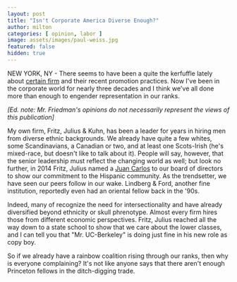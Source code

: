 ```yaml
---
layout: post
title: "Isn't Corporate America Diverse Enough?"
author: milton
categories: [ opinion, labor ]
image: assets/images/paul-weiss.jpg
featured: false
hidden: true
---
```


NEW YORK, NY - There seems to have been a quite the kerfuffle lately about [certain firm](https://www.nytimes.com/2019/01/27/us/paul-weiss-partner-diversity-law-firm.html) and their recent promotion practices. Now I've been in the corporate world for nearly three decades and I think we've all done more than enough to engender representation in our ranks.

_[Ed. note: Mr. Friedman's opinions do not necessarily represent the views of this publication]_

My own firm, Fritz, Julius & Kuhn, has been a leader for years in hiring men from diverse ethnic backgrounds. We already have quite a few whites, some Scandinavians, a Canadian or two, and at least one Scots-Irish (he's mixed-race, but doesn't like to talk about it). People will say, however, that the senior leadership must reflect the changing world as well; but look no further, in 2014 Fritz, Julius named a [Juan Carlos](https://en.wikipedia.org/wiki/Juan_Carlos_I_of_Spain) to our board of directors to show our commitment to the Hispanic community. As the trendsetter, we have seen our peers follow in our wake. Lindberg & Ford, another fine institution, reportedly even had an oriental fellow back in the '90s. 

Indeed, many of recognize the need for intersectionality and have already diversified beyond ethnicity or skull phrenotype. Almost every firm hires those from different economic perspectives. Fritz, Julius reached all the way down to a state school to show that we care about the lower classes, and I can tell you that "Mr. UC-Berkeley" is doing just fine in his new role as copy boy.

So if we already have a rainbow coalition rising through our ranks, then why is everyone complaining? It's not like anyone says that there aren't enough Princeton fellows in the ditch-digging trade.